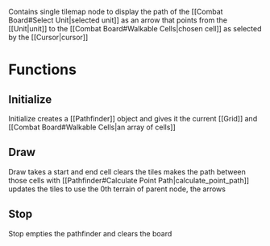 Contains single tilemap node to display the path of the [[Combat Board#Select Unit|selected unit]] as an arrow that points from the [[Unit|unit]] to the [[Combat Board#Walkable Cells|chosen cell]] as selected by the [[Cursor|cursor]]


# Functions

## Initialize
Initialize creates a [[Pathfinder]] object and gives it the current [[Grid]] and [[Combat Board#Walkable Cells|an array of cells]]
## Draw
Draw takes a start and end cell
	clears the tiles
	makes the path between those cells with [[Pathfinder#Calculate Point Path|calculate_point_path]] 
	updates the tiles to use the 0th terrain of parent node, the arrows
## Stop
Stop empties the pathfinder and clears the board